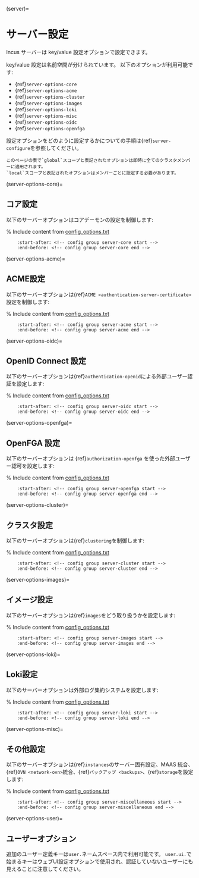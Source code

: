 (server)=
# サーバー設定

Incus サーバーは key/value 設定オプションで設定できます。

key/value 設定は名前空間が分けられています。
以下のオプションが利用可能です:

- {ref}`server-options-core`
- {ref}`server-options-acme`
- {ref}`server-options-cluster`
- {ref}`server-options-images`
- {ref}`server-options-loki`
- {ref}`server-options-misc`
- {ref}`server-options-oidc`
- {ref}`server-options-openfga`

設定オプションをどのように設定するかについての手順は{ref}`server-configure`を参照してください。

```{note}
このページの表で`global`スコープと表記されたオプションは即時に全てのクラスタメンバーに適用されます。
`local`スコープと表記されたオプションはメンバーごとに設定する必要があります。
```

(server-options-core)=
## コア設定

以下のサーバーオプションはコアデーモンの設定を制御します:

% Include content from [config_options.txt](config_options.txt)
```{include} config_options.txt
    :start-after: <!-- config group server-core start -->
    :end-before: <!-- config group server-core end -->
```

(server-options-acme)=
## ACME設定

以下のサーバーオプションは{ref}`ACME <authentication-server-certificate>`設定を制御します:

% Include content from [config_options.txt](config_options.txt)
```{include} config_options.txt
    :start-after: <!-- config group server-acme start -->
    :end-before: <!-- config group server-acme end -->
```

(server-options-oidc)=
## OpenID Connect 設定

以下のサーバーオプションは{ref}`authentication-openid`による外部ユーザー認証を設定します:

% Include content from [config_options.txt](config_options.txt)
```{include} config_options.txt
    :start-after: <!-- config group server-oidc start -->
    :end-before: <!-- config group server-oidc end -->
```

(server-options-openfga)=
## OpenFGA 設定

以下のサーバーオプションは {ref}`authorization-openfga` を使った外部ユーザー認可を設定します:

% Include content from [config_options.txt](config_options.txt)
```{include} config_options.txt
    :start-after: <!-- config group server-openfga start -->
    :end-before: <!-- config group server-openfga end -->
```

(server-options-cluster)=
## クラスタ設定

以下のサーバーオプションは{ref}`clustering`を制御します:

% Include content from [config_options.txt](config_options.txt)
```{include} config_options.txt
    :start-after: <!-- config group server-cluster start -->
    :end-before: <!-- config group server-cluster end -->
```

(server-options-images)=
## イメージ設定

以下のサーバーオプションは{ref}`images`をどう取り扱うかを設定します:

% Include content from [config_options.txt](config_options.txt)
```{include} config_options.txt
    :start-after: <!-- config group server-images start -->
    :end-before: <!-- config group server-images end -->
```

(server-options-loki)=
## Loki設定

以下のサーバーオプションは外部ログ集約システムを設定します:

% Include content from [config_options.txt](config_options.txt)
```{include} config_options.txt
    :start-after: <!-- config group server-loki start -->
    :end-before: <!-- config group server-loki end -->
```

(server-options-misc)=
## その他設定

以下のサーバーオプションは{ref}`instances`のサーバー固有設定、MAAS 統合、{ref}`OVN <network-ovn>`統合、{ref}`バックアップ <backups>`、{ref}`storage`を設定します:

% Include content from [config_options.txt](config_options.txt)
```{include} config_options.txt
    :start-after: <!-- config group server-miscellaneous start -->
    :end-before: <!-- config group server-miscellaneous end -->
```

(server-options-user)=
## ユーザーオプション

追加のユーザー定義キーは`user.`ネームスペース内で利用可能です。
`user.ui.`で始まるキーはウェブUI設定オプションで使用され、認証していないユーザーにも見えることに注意してください。

